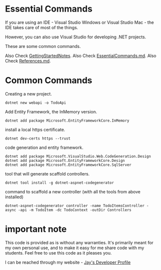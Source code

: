 # Essential Commands

If you are using an IDE - Visual Studio Windows or Visual Studio Mac - the IDE takes care of most of the things.

However, you can also use Visual Studio for developing .NET projects. 

These are some common commands.

Also Check [GettingStartedNotes](GettingStartedNotes.md).
Also Check [EssentialCommands.md](EssentialCommands.md).
Also Check [References.md](References.md).

# Common Commands

Creating a new project.

    dotnet new webapi -o TodoApi

Add Entity Framework, the InMemory version.

    dotnet add package Microsoft.EntityFrameworkCore.InMemory

install a local https certificate.

    dotnet dev-certs https --trust

code generation and entity framework.

    dotnet add package Microsoft.VisualStudio.Web.CodeGeneration.Design
    dotnet add package Microsoft.EntityFrameworkCore.Design
    dotnet add package Microsoft.EntityFrameworkCore.SqlServer

tool that will generate scaffold controllers.
    
    dotnet tool install -g dotnet-aspnet-codegenerator

command to scaffold a new controller (with all the tools from above installed)

    dotnet-aspnet-codegenerator controller -name TodoItemsController -async -api -m TodoItem -dc TodoContext -outDir Controllers

# important note 

This code is provided as is without any warranties. It's primarily meant for my own personal use, and to make it easy for me share code with my students. Feel free to use this code as it pleases you.

I can be reached through my website - [Jay's Developer Profile](https://jay-study-nildana.github.io/developerprofile)